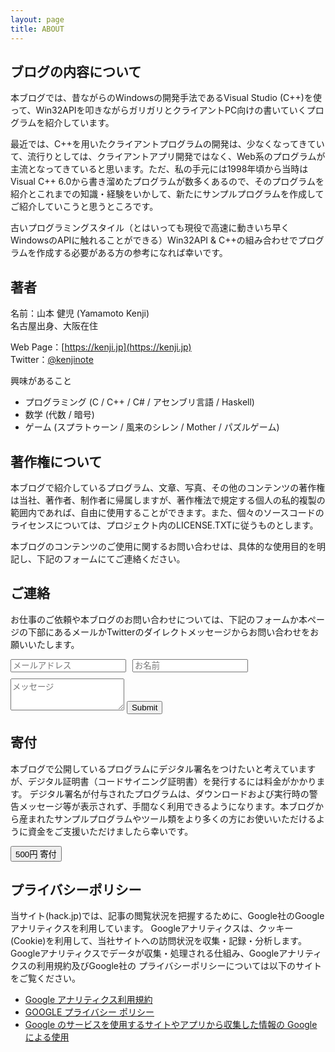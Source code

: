 ```yaml
---
layout: page
title: ABOUT
---
```


## ブログの内容について
本ブログでは、昔ながらのWindowsの開発手法であるVisual Studio (C++)を使って、Win32APIを叩きながらガリガリとクライアントPC向けの書いていくプログラムを紹介しています。

最近では、C++を用いたクライアントプログラムの開発は、少なくなってきていて、流行りとしては、クライアントアプリ開発ではなく、Web系のプログラムが主流となってきていると思います。ただ、私の手元には1998年頃から当時はVisual C++ 6.0から書き溜めたプログラムが数多くあるので、そのプログラムを紹介とこれまでの知識・経験をいかして、新たにサンプルプログラムを作成してご紹介していこうと思うところです。

古いプログラミングスタイル（とはいっても現役で高速に動きいち早くWindowsのAPIに触れることができる）Win32API & C++の組み合わせでプログラムを作成する必要がある方の参考になれば幸いです。

## 著者
名前：山本 健児 (Yamamoto Kenji)  
名古屋出身、大阪在住

Web Page：[https://kenji.jp](https://kenji.jp)  
Twitter：[@kenjinote](https://twitter.com/kenjinote)

興味があること
- プログラミング (C / C++ / C# / アセンブリ言語 / Haskell)
- 数学 (代数 / 暗号)
- ゲーム (スプラトゥーン / 風来のシレン / Mother / パズルゲーム)

## 著作権について
本ブログで紹介しているプログラム、文章、写真、その他のコンテンツの著作権は当社、著作者、制作者に帰属しますが、著作権法で規定する個人の私的複製の範囲内であれば、自由に使用することができます。また、個々のソースコードのライセンスについては、プロジェクト内のLICENSE.TXTに従うものとします。

本ブログのコンテンツのご使用に関するお問い合わせは、具体的な使用目的を明記し、下記のフォームにてご連絡ください。

## ご連絡
お仕事のご依頼や本ブログのお問い合わせについては、下記のフォームか本ぺージの下部にあるメールかTwitterのダイレクトメッセージからお問い合わせをお願いいたします。
<form action="https://formspree.io/f/xyylwbla" method="POST" class="form" id="contact-form">
  <div style="display:inline-flex">
    <div style="margin-right:10px;margin-bottom:10px;">
      <input type="email" name="_replyto" class="form-control input-lg" placeholder="メールアドレス" title="Email">
    </div>
    <div style="margin-right:10px;margin-bottom:10px;">
      <input type="text" name="name" class="form-control input-lg" placeholder="お名前" title="Name">
    </div>
  </div>
  <input type="hidden" name="_subject" value="New submission from hack.jp">
  <textarea type="text" name="content" class="form-control input-lg" placeholder="メッセージ" title="Message" required="required" rows="3"></textarea>
  <input type="text" name="_gotcha" style="display:none">
  <input type="hidden" name="_next" value="./aboutme?message=Your message was sent successfully, thanks!" />
  <button type="submit" class="btn btn-primary shadow" style="margin-top:10px;">Submit</button>
</form>

## 寄付
本ブログで公開しているプログラムにデジタル署名をつけたいと考えていますが、デジタル証明書（コードサイニング証明書）を発行するには料金がかかります。 デジタル署名が付与されたプログラムは、ダウンロードおよび実行時の警告メッセージ等が表示されず、手間なく利用できるようになります。本ブログから産まれたサンプルプログラムやツール類をより多くの方にお使いいただけるように資金をご支援いただけましたら幸いです。

<button type="button" class="btn btn-primary shadow" onclick="location.href='http://www.paypal.me/kenjinote/500'">500円 寄付</button>

## プライバシーポリシー
当サイト(hack.jp)では、記事の閲覧状況を把握するために、Google社のGoogleアナリティクスを利用しています。
Googleアナリティクスは、クッキー(Cookie)を利用して、当社サイトへの訪問状況を収集・記録・分析します。
Googleアナリティクスでデータが収集・処理される仕組み、Googleアナリティクスの利用規約及びGoogle社の
プライバシーポリシーについては以下のサイトをご覧ください。

- [Google アナリティクス利用規約](https://marketingplatform.google.com/about/analytics/terms/jp/)
- [GOOGLE プライバシー ポリシー](https://policies.google.com/privacy?hl=ja)
- [Google のサービスを使用するサイトやアプリから収集した情報の Google による使用](https://policies.google.com/technologies/partner-sites?hl=ja)
